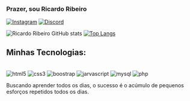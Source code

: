 ### Prazer, sou Ricardo Ribeiro

[![Instagram](https://img.shields.io/badge/Instagram-E4405F?style=for-the-badge&logo=instagram&logoColor=white)](https://instagram.com/_RicardoRibeiroB)
[![Discord](https://img.shields.io/badge/Discord-7289DA?style=for-the-badge&logo=discord&logoColor=white)](https://discord.gg/u6UaRPQ)

![Ricardo Ribeiro GitHub stats](https://github-readme-stats.vercel.app/api?username=RicardoRibeiroB&show_icons=true&theme=highcontrast)
[![Top Langs](https://github-readme-stats.vercel.app/api/top-langs/?username=RicardoRibeiroB)](https://github.com/RicardoRibeiroB/github-readme-stats)

## Minhas Tecnologias:

<div style="display: inline-block"><br> 
  <img align="center" alt="html5" src="https://img.shields.io/badge/HTML5-E34F26?style=for-the-badge&logo=html5&logoColor=white">
   <img align="center" alt="css3" src="https://img.shields.io/badge/CSS3-1572B6?style=for-the-badge&logo=css3&logoColor=white">
   <img align="center" alt="boostrap" src="https://img.shields.io/badge/Bootstrap-563D7C?style=for-the-badge&logo=bootstrap&logoColor=white">
  <img align="center" alt="jarvascript" src="https://img.shields.io/badge/JavaScript-323330?style=for-the-badge&logo=javascript&logoColor=F7DF1E">
  <img align="center" alt="mysql" src="https://img.shields.io/badge/MySQL-00000F?style=for-the-badge&logo=mysql&logoColor=white">
  <img align="center" alt="php" src="https://img.shields.io/badge/PHP-777BB4?style=for-the-badge&logo=php&logoColor=white">
</div><br>

Buscando aprender todos os dias, o sucesso é o acúmulo de pequenos esforços repetidos todos os dias.
